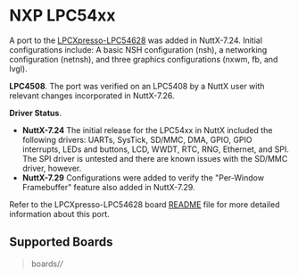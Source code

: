 NXP LPC54xx
===========

A port to the
[LPCXpresso-LPC54628](https://www.nxp.com/support/developer-resources/hardware-development-tools/lpcxpresso-boards/lpcxpresso54628-development-board:OM13098)
was added in NuttX-7.24. Initial configurations include: A basic NSH
configuration (nsh), a networking configuration (netnsh), and three
graphics configurations (nxwm, fb, and lvgl).

**LPC4508**. The port was verified on an LPC5408 by a NuttX user with
relevant changes incorporated in NuttX-7.26.

**Driver Status**.

-   **NuttX-7.24** The initial release for the LPC54xx in NuttX included
    the following drivers: UARTs, SysTick, SD/MMC, DMA, GPIO, GPIO
    interrupts, LEDs and buttons, LCD, WWDT, RTC, RNG, Ethernet, and
    SPI. The SPI driver is untested and there are known issues with the
    SD/MMC driver, however.
-   **NuttX-7.29** Configurations were added to verify the \"Per-Window
    Framebuffer\" feature also added in NuttX-7.29.

Refer to the LPCXpresso-LPC54628 board
[README](https://github.com/apache/nuttx/blob/master/Documentation/platforms/arm/lpc54xx/boards/lpcxpresso-lpc54628/README.txt)
file for more detailed information about this port.

Supported Boards
----------------

> boards/*/*

